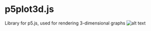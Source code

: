 # p5plot3d.js
Library for p5.js, used for rendering 3-dimensional graphs
![alt text](https://i.snipboard.io/r9ENtU.jpg "Example 1")
